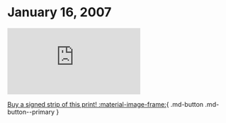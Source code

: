 # January 16, 2007

![](https://www.achewood.com/comic.php?date=01162007)

[Buy a signed strip of this print! :material-image-frame:](https://achewood-holiday-pop-up.myshopify.com/products/strip#01162007){ .md-button .md-button--primary }
